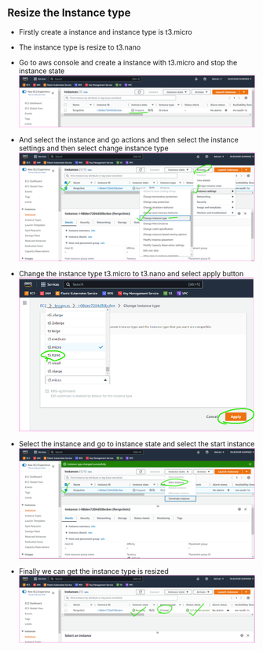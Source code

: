 Resize the Instance type
--------------------------

* Firstly create a instance and instance type is t3.micro
* The instance type is resize to t3.nano
* Go to aws console and create a instance with t3.micro and stop the instance state
![Preview](Images/ec2-1.png)

* And select the instance and go actions and then select the instance settings and then select change instance type
![Preview](Images/ec2-2.png)
* Change the instance type t3.micro to t3.nano and select apply button
![Preview](Images/ec2-3.png)
* Select the instance and go to instance state and select the start instance
![Preview](Images/ec2-4.png)
* Finally we can get the instance type is resized
![Preview](Images/ec2-5.png)

